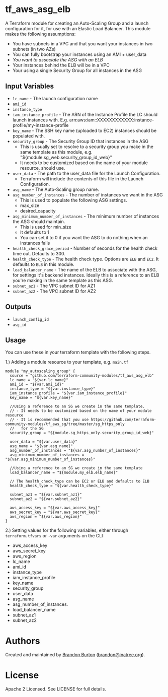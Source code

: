 tf_aws_asg_elb
==============
A Terraform module for creating an Auto-Scaling Group and a launch
configuration for it, for use with an Elastic Load Balancer.
This module makes the following assumptions:
* You have subnets in a VPC and that you want your instances
   in two subnets (in two AZs)
* You can fully bootstrap your instances using an AMI + user_data
* *You want to associate the ASG with an ELB*
* Your instances behind the ELB will be in a VPC
* Your using a single Security Group for all instances in the ASG

Input Variables
---------------

- `lc_name` - The launch configuration name
- `ami_id`
- `instance_type`
- `iam_instance_profile` - The ARN of the Instance Profile the LC should
   launch instances with.
   E.g. arn:aws:iam::XXXXXXXXXXXX:instance-profile/my-instance-profile
- `key_name` - The SSH key name (uploaded to EC2) instances should
   be populated with.
- `security_group` - The Security Group ID that instances in the ASG
    - This is usually set to resolve to a security group you make in the
      same template as this module, e.g. "${module.sg_web.security_group_id_web}"
    - It needs to be customized based on the name of your module resource.
   should use.
- `user_data` - The path to the user_data file for the Launch Configuration.
    - Terraform will include the contents of this file in the Launch Configuration.
- `asg_name` - The Auto-Scaling group name.
- `asg_number_of_instances` - The number of instances we want in the ASG
    - This is used to populate the following ASG settings.
    - max_size
    - desired_capacity
- `asg_minimum_number_of_instances` - The minimum number of instances
   the ASG should maintain.
    - This is used for min_size
    - It defaults to 1
    - You can set it to 0 if you want the ASG to do nothing when an
      instances fails
- `health_check_grace_period` - Number of seconds for the health check
   time out. Defaults to 300.
- `health_check_type` - The health check type. Options are `ELB` and
   `EC2`. It defaults to `ELB` in this module.
- `load_balancer_name` - The name of the ELB to associate with the ASG,
   for settings it's backend instances. Ideally this is a reference to
   an ELB you're making in the same template as this ASG.
- `subnet_az1` - The VPC subnet ID for AZ1
- `subnet_az2` - The VPC subnet ID for AZ2

Outputs
-------

- `launch_config_id`
- `asg_id`

Usage
-----

You can use these in your terraform template with the following steps.

1.) Adding a module resource to your template, e.g. `main.tf`

```
module "my_autoscaling_group" {
  source = "github.com/terraform-community-modules/tf_aws_asg_elb"
  lc_name = "${var.lc_name}"
  ami_id = "${var.ami_id}"
  instance_type = "${var.instance_type}"
  iam_instance_profile = "${var.iam_instance_profile}"
  key_name = "${var.key_name}"

  //Using a reference to an SG we create in the same template.
  // - It needs to be customized based on the name of your module resource
  // - It is recommended that you use https://github.com/terraform-community-modules/tf_aws_sg/tree/master/sg_https_only
  //   for the SG
  security_group = "${module.sg_https_only.security_group_id_web}"

  user_data = "${var.user_data}"
  asg_name = "${var.asg_name}"
  asg_number_of_instances = "${var.asg_number_of_instances}"
  asg_minimum_number_of_instances = "${var.asg_minimum_number_of_instances}"

  //Using a reference to an SG we create in the same template
  load_balancer_name = "${module.my_elb.elb_name}"

  // The health_check_type can be EC2 or ELB and defaults to ELB
  health_check_type = "${var.health_check_type}"

  subnet_az1 = "${var.subnet_az1}"
  subnet_az2 = "${var.subnet_az2}"

  aws_access_key = "${var.aws_access_key}"
  aws_secret_key = "${var.aws_secret_key}"
  aws_region = "${var.aws_region}"
}
```

2.) Setting values for the following variables, either through `terraform.tfvars` or `-var` arguments on the CLI

- aws_access_key
- aws_secret_key
- aws_region
- lc_name
- ami_id
- instance_type
- iam_instance_profile
- key_name
- security_group
- user_data
- asg_name
- asg_number_of_instances.
- load_balancer_name
- subnet_az1
- subnet_az2

Authors
=======

Created and maintained by [Brandon Burton](https://github.com/solarce) (brandon@inatree.org).

License
=======

Apache 2 Licensed. See LICENSE for full details.
